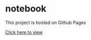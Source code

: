 # notebook

This project is hosted on Github Pages

[Click here to view](https://chris-cazaly-coop.github.io/notebook/)
